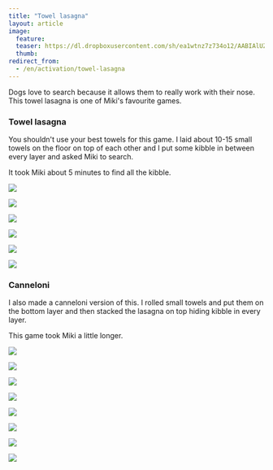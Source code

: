 ```yaml
---
title: "Towel lasagna"
layout: article
image:
  feature:
  teaser: https://dl.dropboxusercontent.com/sh/ea1wtnz7z734o12/AABIAlUZSEQ9LlDtM38rf3LSa/aktivointi/pyyhelasagne/DS49199-245px.jpg
  thumb:
redirect_from:
  - /en/activation/towel-lasagna
---
```


Dogs love to search because it allows them to really work with their nose. This towel lasagna is one of Miki's favourite games.

### Towel lasagna

You shouldn't use your best towels for this game. I laid about 10-15 small towels on the floor on top of each other and I put some kibble in between every layer and asked Miki to search.

It took Miki about 5 minutes to find all the kibble.

[![](https://dl.dropboxusercontent.com/sh/ea1wtnz7z734o12/AAAxNAV5lJ3vTtL2-nK6FzrHa/aktivointi/pyyhelasagne/DS49199-800px.jpg)](https://dl.dropboxusercontent.com/sh/ea1wtnz7z734o12/AABkVOhYZkGcjuF60_Oq7miJa/aktivointi/pyyhelasagne/DS49199.jpg)

[![](https://dl.dropboxusercontent.com/sh/ea1wtnz7z734o12/AACatIXFz-nAi73S2IVqSW-oa/aktivointi/pyyhelasagne/DS49212-800px.jpg)](https://dl.dropboxusercontent.com/sh/ea1wtnz7z734o12/AABu5XMb_v4nOpSv5H_tcnhna/aktivointi/pyyhelasagne/DS49212.jpg)

[![](https://dl.dropboxusercontent.com/sh/ea1wtnz7z734o12/AAAldqN5Puyto_dXa2jryibAa/aktivointi/pyyhelasagne/DS49245-800px.jpg)](https://dl.dropboxusercontent.com/sh/ea1wtnz7z734o12/AAACCwPs3aEh3-C2F9EdBEEga/aktivointi/pyyhelasagne/DS49245.jpg)

[![](https://dl.dropboxusercontent.com/sh/ea1wtnz7z734o12/AAAUYbr3_IC0-BAQxNt0FKF_a/aktivointi/pyyhelasagne/DS49281-800px.jpg)](https://dl.dropboxusercontent.com/sh/ea1wtnz7z734o12/AAAWU8NgfN8RndlaCQ-qvSlUa/aktivointi/pyyhelasagne/DS49281.jpg)

[![](https://dl.dropboxusercontent.com/sh/ea1wtnz7z734o12/AACa3U1eg5koWzHXLEbsuTDya/aktivointi/pyyhelasagne/DS49289-800px.jpg)](https://dl.dropboxusercontent.com/sh/ea1wtnz7z734o12/AADT_m5cEJAys6cgf5uxBF7Ya/aktivointi/pyyhelasagne/DS49289.jpg)

[![](https://dl.dropboxusercontent.com/sh/ea1wtnz7z734o12/AABL6KgTN_cq--eyQX1vY0C3a/aktivointi/pyyhelasagne/DS49290-800px.jpg)](https://dl.dropboxusercontent.com/sh/ea1wtnz7z734o12/AAC0c74dszOdlU0XCsoW8qmXa/aktivointi/pyyhelasagne/DS49290.jpg)

### Canneloni

I also made a canneloni version of this. I rolled small towels and put them on the bottom layer and then stacked the lasagna on top hiding kibble in every layer.

This game took Miki a little longer.

[![](https://dl.dropboxusercontent.com/sh/ea1wtnz7z734o12/AAAJPIwpSMBeN4in6J33HfZJa/aktivointi/pyyhelasagne/Kollaasi_canneloni-800px.jpg)](https://dl.dropboxusercontent.com/sh/ea1wtnz7z734o12/AADcqiN0gszhCkM4iZM3mopLa/aktivointi/pyyhelasagne/Kollaasi_canneloni.jpg)

[![](https://dl.dropboxusercontent.com/sh/ea1wtnz7z734o12/AAAZFB8fUtultf4_zQnszOd3a/aktivointi/pyyhelasagne/DS49310-800px.jpg)](https://dl.dropboxusercontent.com/sh/ea1wtnz7z734o12/AADZBM7yFAQuaYbmjwI_asF6a/aktivointi/pyyhelasagne/DS49310.jpg)

[![](https://dl.dropboxusercontent.com/sh/ea1wtnz7z734o12/AAAbWbdVgzH6pqk_QVPmvUMha/aktivointi/pyyhelasagne/DS49339-800px.jpg)](https://dl.dropboxusercontent.com/sh/ea1wtnz7z734o12/AAB66C-FMW-bG9hJno1PcQ8-a/aktivointi/pyyhelasagne/DS49339.jpg)

[![](https://dl.dropboxusercontent.com/sh/ea1wtnz7z734o12/AADINtcay45Qy1O5IDresYdXa/aktivointi/pyyhelasagne/DS49327-800px.jpg)](https://dl.dropboxusercontent.com/sh/ea1wtnz7z734o12/AACwXHLXI5czSwEHsSkQ5a1ua/aktivointi/pyyhelasagne/DS49327.jpg)

[![](https://dl.dropboxusercontent.com/sh/ea1wtnz7z734o12/AACJSV0wfuZP-uZaiosLouEla/aktivointi/pyyhelasagne/DS49355-800px.jpg)](https://dl.dropboxusercontent.com/sh/ea1wtnz7z734o12/AACy_5YG4-frG813beMkhjBwa/aktivointi/pyyhelasagne/DS49355.jpg)

[![](https://dl.dropboxusercontent.com/sh/ea1wtnz7z734o12/AABpj6_6nLxjZys2L1iEPnVPa/aktivointi/pyyhelasagne/DS49373-800px.jpg)](https://dl.dropboxusercontent.com/sh/ea1wtnz7z734o12/AABP36dUKbNHyEBGbsdgA8aEa/aktivointi/pyyhelasagne/DS49373.jpg)

[![](https://dl.dropboxusercontent.com/sh/ea1wtnz7z734o12/AAAaz6M7cUnj3au50xNGyzT2a/aktivointi/pyyhelasagne/DS49457-800px.jpg)](https://dl.dropboxusercontent.com/sh/ea1wtnz7z734o12/AABgSp0zoHtIwnpHBFYMX3T_a/aktivointi/pyyhelasagne/DS49457.jpg)

[![](https://dl.dropboxusercontent.com/sh/ea1wtnz7z734o12/AAA7GtN73WLRXhk5OcsSfgwga/aktivointi/pyyhelasagne/DS49459-800px.jpg)](https://dl.dropboxusercontent.com/sh/ea1wtnz7z734o12/AABuNjsDIql9SkjICm0CV1t3a/aktivointi/pyyhelasagne/DS49459.jpg)
